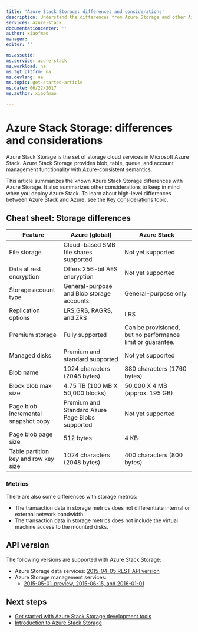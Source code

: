 ```yaml
---
title: 'Azure Stack Storage: differences and considerations'
description: Understand the differences from Azure Storage and other Azure Stack Storage deployment considerations.
services: azure-stack
documentationcenter: ''
author: xiaofmao
manager:
editor: ''

ms.assetid:
ms.service: azure-stack
ms.workload: na
ms.tgt_pltfrm: na
ms.devlang: na
ms.topic: get-started-article
ms.date: 06/22/2017
ms.author: xiaofmao

---
```

# Azure Stack Storage: differences and considerations
Azure Stack Storage is the set of storage cloud services in
Microsoft Azure Stack. Azure Stack Storage provides blob, table, queue, and account
management functionality with Azure-consistent semantics.

This article summarizes the known Azure Stack Storage differences with Azure Storage. It also summarizes other
considerations to keep in mind when you deploy Azure Stack. To learn about high-level differences between Azure Stack and Azure, see the [Key considerations](azure-stack-considerations.md) topic.

## Cheat sheet: Storage differences

| Feature | Azure (global) | Azure Stack |
| --- | --- | --- |
|File storage|Cloud-based SMB file shares supported|Not yet supported
|Data at rest encryption|Offers 256-bit AES encryption|Not yet supported
|Storage account type|General-purpose and Blob storage accounts|General-purpose only
|Replication options|LRS,GRS, RAGRS, and ZRS|LRS
|Premium storage|Fully supported|Can be provisioned, but no performance limit or guarantee.
|Managed disks|Premium and standard supported|Not yet supported
|Blob name|1024 characters (2048 bytes)|880 characters (1760 bytes)
|Block blob max size|4.75 TB (100 MB X 50,000 blocks)|50,000 X 4 MB (approx. 195 GB)
|Page blob incremental snapshot copy|Premium and Standard Azure Page Blobs supported|Not yet supported
|Page blob page size|512 bytes|4 KB
|Table partition key and row key size|1024 characters (2048 bytes)|400 characters (800 bytes)

### Metrics
There are also some differences with storage metrics:
* The transaction data in storage metrics does not differentiate internal or external network bandwidth.
* The transaction data in storage metrics does not include the virtual machine access to the mounted disks.

## API version
The following versions are supported with Azure Stack Storage:

* Azure Storage data services: [2015-04-05 REST API version](https://docs.microsoft.com/en-us/rest/api/storageservices/Version-2015-04-05?redirectedfrom=MSDN)
* Azure Storage management services: 
    * [2015-05-01-preview, 2015-06-15, and 2016-01-01](https://docs.microsoft.com/en-us/rest/api/storagerp/?redirectedfrom=MSDN) 

## Next steps

* [Get started with Azure Stack Storage development tools](azure-stack-storage-dev.md)
* [Introduction to Azure Stack Storage](azure-stack-storage-overview.md)

